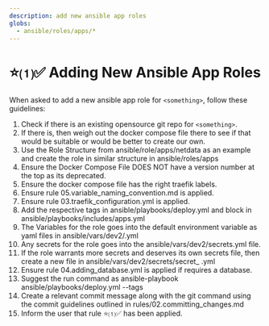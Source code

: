 ```yaml
---
description: add new ansible app roles
globs:
  - ansible/roles/apps/*
---
```


# ⭐⑴✅ Adding New Ansible App Roles

When asked to add a new ansible app role for `<something>`, follow these guidelines:

1. Check if there is an existing opensource git repo for `<something>`.
2. If there is, then weigh out the docker compose file there to see if that would be suitable or would be better to create our own.
3. Use the Role Structure from ansible/role/apps/netdata as an example and create the role in similar structure in ansible/roles/apps
4. Ensure the Docker Compose File DOES NOT have a version number at the top as its deprecated.
5. Ensure the docker compose file has the right traefik labels.
6. Ensure rule 05.variable_naming_convention.md is applied.
7. Ensure rule 03.traefik_configuration.yml is applied.
8. Add the respective tags in ansible/playbooks/deploy.yml and block in ansible/playbooks/includes/apps.yml
9. The Variables for the role goes into the default environment variable as yaml files in ansible/vars/dev2/<something>.yml
10. Any secrets for the role goes into the ansible/vars/dev2/secrets.yml file.
11. If the role warrants more secrets and deserves its own secrets file, then create a new file in ansible/vars/dev2/secrets/secret_ <something>.yml
12. Ensure rule 04.adding_database.yml is applied if <something> requires a database.
13. Suggest the run command as ansible-playbook ansible/playbooks/deploy.yml --tags <something>
14. Create a relevant commit message along with the git command using the commit guidelines outlined in rules/02.committing_changes.md
16. Inform the user that rule ⭐⑴✅ has been applied.

